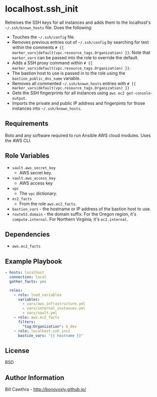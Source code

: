 localhost.ssh_init
=========

Retreives the SSH keys for all instances and adds them to the localhost's `~/.ssh/known_hosts` file.  Does the following:
- Touches the `~/.ssh/config` file.
- Removes previous entries out of `~/.ssh/config` by searching for text within the comments `# {{ marker_vars|default(vpc.resource_tags.Organization) }}`. Note that `marker_vars` can be passed into the role to override the default.
- Adds a SSH proxy command within `# {{ marker_vars|default(vpc.resource_tags.Organization) }}`.
- The bastion host to use is passed in to the role using the `bastion_public_dns_name` variable.
- Removes all commented `~/.ssh/known_hosts` entries with `# {{ marker_vars|default(vpc.resource_tags.Organization) }}`
- Gets the SSH fingerprints for all instances using `aws ec2 get-console-output`.
- Imports the private and public IP address and fingerpints for those instances into `~/.ssh/known_hosts`.

Requirements
------------

Boto and any software required to run Ansible AWS cloud modules. Uses the AWS CLI.

Role Variables
--------------

- `vault.aws_secret_key`
  - AWS secret key.
- `vault.aws_access_key`
  - AWS access key
- `vpc`
  - The `vpc` dictionary.
- `ec2_facts`
  - From the role `aws.ec2_facts`.
- `bastion_vars` - the hostname or IP address of the bastion host to use.
- `route53.domain` - the domain suffix.  For the Oregon region, it's `compute.internal`.  For Northern Virginia, it's `ec2.internal`.

Dependencies
------------

- `aws.ec2_facts`

Example Playbook
----------------

```yaml
- hosts: localhost
  connection: local
  gather_facts: yes

  roles:
    - role: load_variables
      variables:
        - vars/aws_infrastructure.yml
        - vars/internal_instances.yml
        - vars/vault.yml
    - role: aws.ec2_facts
      filters:
        "tag:Organization": b_dev
    - role: localhost.ssh_init
      bastion_vars: "{{ hostname }}"
```

License
-------

BSD

Author Information
------------------

Bill Cawthra - http://bonovoxly.github.io/
